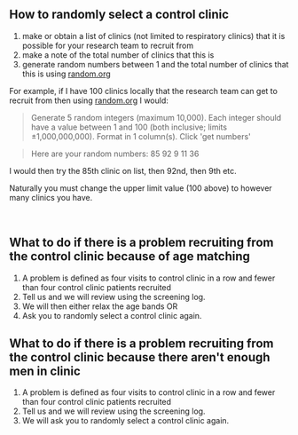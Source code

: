 ## How to randomly select a control clinic

1. make or obtain a list of clinics (not limited to respiratory clinics) that it is possible for your research team to recruit from
2. make a note of the total number of clinics that this is
3. generate random numbers between 1 and the total number of clinics that this is using [random.org](https://www.random.org/integers/)

For example, if I have 100 clinics locally that the research team can get to recruit from then using [random.org](https://www.random.org/integers/) I would:

> Generate 5 random integers (maximum 10,000).
> Each integer should have a value between 1 and 100 (both inclusive; limits ±1,000,000,000).
> Format in 1 column(s).
> Click 'get numbers'

> Here are your random numbers:
> 85
> 92
> 9
> 11
> 36

 

I would then try the 85th clinic on list, then 92nd, then 9th etc.

Naturally you must change the upper limit value (100 above) to however many clinics you have.

​
## What to do if there is a problem recruiting from the control clinic because of age matching

1. A problem is defined as four visits to control clinic in a row and fewer than four control clinic patients recruited
2. Tell us and we will review using the screening log.
3. We will then either relax the age bands OR
4. Ask you to randomly select a control clinic again.

## What to do if there is a problem recruiting from the control clinic because there aren't enough men in clinic 

1. A problem is defined as four visits to control clinic in a row and fewer than four control clinic patients recruited
2. Tell us and we will review using the screening log.
3. We will ask you to randomly select a control clinic again.



